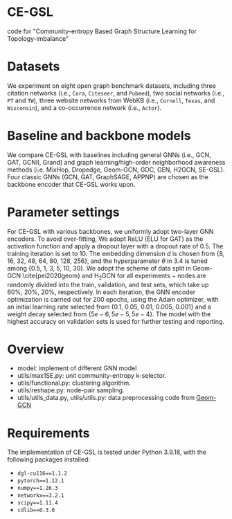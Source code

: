# CE-GSL
code for "Community-entropy Based Graph Structure Learning for Topology-imbalance"

# Datasets
We experiment on eight open graph benchmark datasets, including 
three citation networks (i.e., `Cora`, `Citeseer`, and `Pubmed`), 
two social networks (i.e., `PT` and `TW`), three website networks 
from WebKB (i.e., `Cornell`, `Texas`, and `Wisconsin`), and a co-occurrence 
network (i.e., `Actor`).

# Baseline and backbone models
We compare CE-GSL with baselines including general GNNs (i.e., 
GCN, GAT, GCNII, Grand) and graph learning/high-order neighborhood 
awareness methods (i.e. MixHop, Dropedge, Geom-GCN, GDC, GEN, 
H2GCN, SE-GSL). Four classic GNNs (GCN, GAT, GraphSAGE, APPNP) 
are chosen as the backbone encoder that CE-GSL works upon.

# Parameter settings
For CE-GSL with various backbones, we uniformly adopt two-layer 
GNN encoders. To avoid over-fitting, We adopt ReLU (ELU for GAT) 
as the activation function and apply a dropout layer with a 
dropout rate of 0.5. The training iteration is set to 10. The 
embedding dimension $d$ is chosen from \{8, 16, 32, 48, 64, 80, 
128, 256\}, and the hyperparameter $\theta$ in 3.4 is tuned among 
\{0.5, 1, 3, 5, 10, 30\}. We adopt the scheme of data split in 
Geom-GCN \cite{pei2020geom} and $\mathrm{H}_{2} \mathrm{GCN}$ 
for all experiments $-$ nodes are randomly divided into the train, 
validation, and test sets, which take up 60\%, 20\%, 20\%, respectively. 
In each iteration, the GNN encoder optimization is carried out for 200 
epochs, using the Adam optimizer, with an initial learning rate 
selected from \{0.1, 0.05, 0.01, 0.005, 0.001\} and a weight decay 
selected from $\{5 e-6,5 e-5,5 e-4\}$. The model with the highest 
accuracy on validation sets is used for further testing and 
reporting.

# Overview
- model: implement of different GNN model
- utils/max1SE.py: unit community-entropy k-selector.
- utils/functional.py: clustering algorithm.
- utils/reshape.py: node-pair sampling.
- utils/utils_data.py, utils/utils.py: data preprocessing code from [Geom-GCN](https://github.com/graphdml-uiuc-jlu/geom-gcn)

# Requirements
The implementation of CE-GSL is tested under Python 3.9.18, with the following packages installed:
* `dgl-cu116==1.1.2`
* `pytorch==1.12.1`
* `numpy==1.26.3`
* `networkx==3.2.1`
* `scipy==1.11.4`
* `cdlib==0.3.0`
